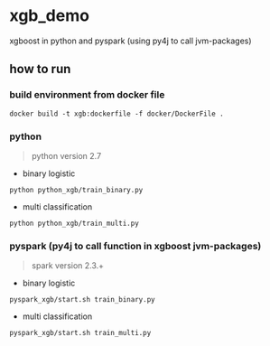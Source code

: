 # xgb_demo
xgboost in python and pyspark (using py4j to call jvm-packages)

## how to run

### build environment from docker file
```
docker build -t xgb:dockerfile -f docker/DockerFile .
```

### python
> python version 2.7
* binary logistic
```
python python_xgb/train_binary.py
```
* multi classification
```
python python_xgb/train_multi.py
```

### pyspark (py4j to call function in xgboost jvm-packages)
> spark version 2.3.+
* binary logistic
```
pyspark_xgb/start.sh train_binary.py
```
* multi classification
```
pyspark_xgb/start.sh train_multi.py
```
